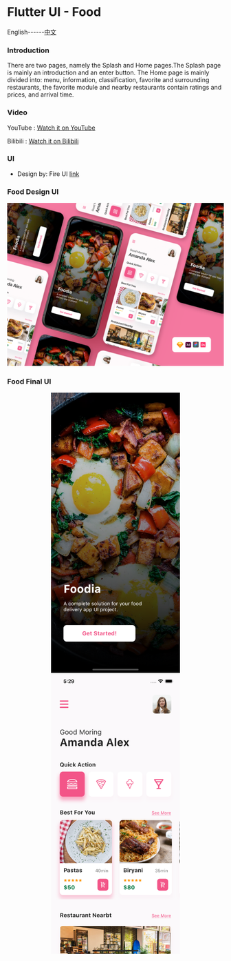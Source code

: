 # Flutter UI - Food

English------[中文](README_CN.md)

### Introduction

There are two pages, namely the Splash and Home pages.The Splash page is mainly an introduction and an enter button. The Home page is mainly divided into: menu, information, classification, favorite and surrounding restaurants, the favorite module and nearby restaurants contain ratings and prices, and arrival time.

### Video

YouTube : [Watch it on YouTube](https://youtu.be/4NfrVsVUjdg)

Bilibili : [Watch it on Bilibili](https://www.bilibili.com/video/BV1ot4y1C7Ef)

### UI 

 - Design by:  Fire UI  [link](https://www.uplabs.com/posts/free-food-delivery-app)  



### Food Design UI

![00](00.png)

### Food Final UI

<div align=center> <img src = '01.png' width = '300' >  <img src = '02.png' width = '300' ></div>




